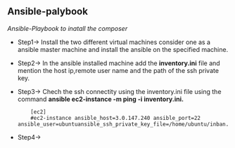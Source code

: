 ## Ansible-palybook
*Ansible-Playbook to inatall the composer*

- Step1-> Install the two different virtual machines consider one as a ansible master machine and install the ansible on the specified machine.
- Step2-> In the ansible installed machine add the **inventory.ini** file and mention the host ip,remote user name and  the path of the ssh private key.
- Step3-> Chech the ssh connectity using the inventory.ini file using the command **ansible ec2-instance -m ping -i inventory.ini.**

          [ec2]
          #ec2-instance ansible_host=3.0.147.240 ansible_port=22 ansible_user=ubuntuansible_ssh_private_key_file=/home/ubuntu/inban.pem

- Step4-> 
